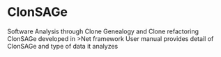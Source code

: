 # ClonSAGe
Software Analysis through Clone Genealogy and Clone refactoring
ClonSAGe developed in >Net framework
User manual provides detail of ClonSAGe and type of data it analyzes
